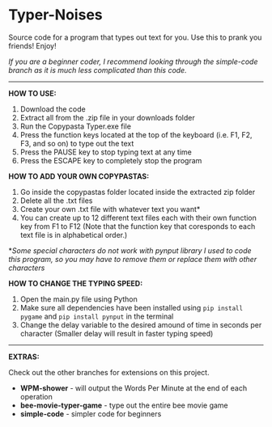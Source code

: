 # Typer-Noises

Source code for a program that types out text for you. Use this to prank you friends! Enjoy!

_If you are a beginner coder, I recommend looking through the simple-code branch as it is much less complicated than this code._

-------------------------------------------------------------------------------------------------------------
**HOW TO USE:**
1. Download the code
2. Extract all from the .zip file in your downloads folder
3. Run the Copypasta Typer.exe file
4. Press the function keys located at the top of the keyboard (i.e. F1, F2, F3, and so on) to type out the text
5. Press the PAUSE key to stop typing text at any time
6. Press the ESCAPE key to completely stop the program

**HOW TO ADD YOUR OWN COPYPASTAS:**
1. Go inside the copypastas folder located inside the extracted zip folder
2. Delete all the .txt files
3. Create your own .txt file with whatever text you want*
4. You can create up to 12 different text files each with their own function key from F1 to F12 (Note that the function key that coresponds to each text file is in alphabetical order.)

*_Some special characters do not work with pynput library I used to code this program, so you may have to remove them or replace them with other characters_

**HOW TO CHANGE THE TYPING SPEED:**
1. Open the main.py file using Python
2. Make sure all dependencies have been installed using `pip install pygame` and `pip install pynput` in the terminal
3. Change the delay variable to the desired amound of time in seconds per character (Smaller delay will result in faster typing speed)

-------------------------------------------------------------------------------------------------------------
**EXTRAS:**

Check out the other branches for extensions on this project.

- **WPM-shower** - will output the Words Per Minute at the end of each operation
- **bee-movie-typer-game** - type out the entire bee movie game
- **simple-code** - simpler code for beginners

